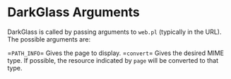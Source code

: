 # DarkGlass Arguments

DarkGlass is called by passing arguments to `web.pl` (typically in the URL). The possible arguments are:

=`PATH_INFO`=
    Gives the page to display.
=`convert`=
    Gives the desired MIME type. If possible, the resource indicated by `page` will be converted to that type.